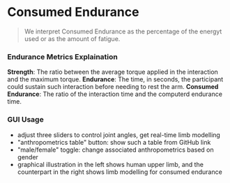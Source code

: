 # Consumed Endurance
> We interpret Consumed Endurance as the percentage of the energyt used or as the amount of fatigue.

### Endurance Metrics Explaination
**Strength**: The ratio between the average torque applied in the interaction and the maximum torque.
**Endurance**: The time, in seconds, the participant could sustain such interaction before needing to rest the arm.
**Consumed Endurance**: The ratio of the interaction time and the computerd endurance time.

### GUI Usage
* adjust three sliders to control joint angles, get real-time limb modelling
* "anthropometrics table" button: show such a table from GitHub link
* "male/female" toggle: change associated anthropometrics based on gender
* graphical illustration in the left shows human upper limb, and the counterpart in the right shows limb modelling for consumed endurance
